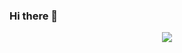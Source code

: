 ### Hi there 👋

<p align="center"> 
  <img src="https://capsule-render.vercel.app/api?text=Vítej poutníku&animation=fadeIn&type=waving&color=A3DCBE&height=100"/> 
</p>




